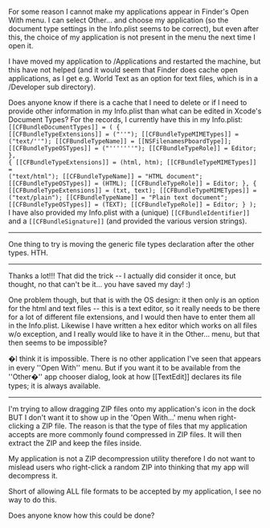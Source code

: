 For some reason I cannot make my applications appear in Finder's Open With menu. I can select Other... and choose my application (so the document type settings in the Info.plist seems to be correct), but even after this, the choice of my application is not present in the menu the next time I open it.

I have moved my application to /Applications and restarted the machine, but this have not helped (and it would seem that Finder does cache open applications, as I get e.g. World Text as an option for text files, which is in a /Developer sub directory).

Does anyone know if there is a cache that I need to delete or if I need to provide other information in my Info.plist than what can be edited in Xcode's Document Types? For the records, I currently have this in my Info.plist:
<code>
    [[CFBundleDocumentTypes]] = (
        {
            [[CFBundleTypeExtensions]] = ("''");
            [[CFBundleTypeMIMETypes]] = ("text/''");
            [[CFBundleTypeName]] = [[NSFilenamesPboardType]];
            [[CFBundleTypeOSTypes]] = ("'''''''");
            [[CFBundleTypeRole]] = Editor;
        },
        {
            [[CFBundleTypeExtensions]] = (html, htm);
            [[CFBundleTypeMIMETypes]] = ("text/html");
            [[CFBundleTypeName]] = "HTML document";
            [[CFBundleTypeOSTypes]] = (HTML);
            [[CFBundleTypeRole]] = Editor;
        },
        {
            [[CFBundleTypeExtensions]] = (txt, text);
            [[CFBundleTypeMIMETypes]] = ("text/plain");
            [[CFBundleTypeName]] = "Plain text document";
            [[CFBundleTypeOSTypes]] = (TEXT);
            [[CFBundleTypeRole]] = Editor;
        }
    );
</code>
I have also provided my Info.plist with a (unique) <code>[[CFBundleIdentifier]]</code> and a <code>[[CFBundleSignature]]</code> (and provided the various version strings).

----

One thing to try is moving the generic file types declaration after the other types. HTH.

----

Thanks a lot!!! That did the trick -- I actually did consider it once, but thought, no that can't be it... you have saved my day! :)

One problem though, but that is with the OS design: it then only is an option for the html and text files -- this is a text editor, so it really needs to be there for a lot of different file extensions, and I would then have to enter them all in the Info.plist. Likewise I have written a hex editor which works on all files w/o exception, and I really would like to have it in the Other... menu, but that then seems to be impossible?

�I think it is impossible. There is no other application I've seen that appears in every ''Open With'' menu. But if you want it to be available from the ''Other�'' app chooser dialog, look at how [[TextEdit]] declares its file types; it is always available.

----

I'm trying to allow dragging ZIP files onto my application's icon in the dock BUT I don't want it to show up in the 'Open With...' menu when right-clicking a ZIP file. 
The reason is that the type of files that my application accepts are more commonly found compressed in ZIP files. It will then extract the ZIP and keep the files inside.

My application is not a ZIP decompression utility therefore I do not want to mislead users who right-click a random ZIP into thinking that my app will decompress it.

Short of allowing ALL file formats to be accepted by my application, I see no way to do this.

Does anyone know how this could be done?